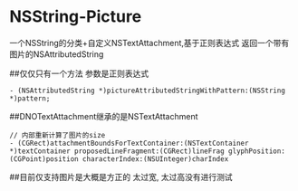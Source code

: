 # NSString-Picture
一个NSString的分类+自定义NSTextAttachment,基于正则表达式 返回一个带有图片的NSAttributedString

##仅仅只有一个方法 参数是正则表达式

```objc
- (NSAttributedString *)pictureAttributedStringWithPattern:(NSString *)pattern;
```

##DNOTextAttachment继承的是NSTextAttachment 
```objc
// 内部重新计算了图片的size 
- (CGRect)attachmentBoundsForTextContainer:(NSTextContainer *)textContainer proposedLineFragment:(CGRect)lineFrag glyphPosition:(CGPoint)position characterIndex:(NSUInteger)charIndex
```

##目前仅支持图片是大概是方正的 太过宽, 太过高没有进行测试
